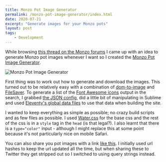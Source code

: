 ```yaml
---
title: Monzo Pot Image Generator
permalink: /monzo-pot-image-generator/index.html
date: 2020-07-21
excerpt: "Generate images for your Monzo pots"
layout: post
tags:
    - Development
---
```


While browsing [this thread on the Monzo forums](https://community.monzo.com/t/custom-pot-images-to-use/62748/325) I came up with an idea to generate Monzo pot images whenever I want so I created the [Monzo Pot Image Generator](https://potimages.rknight.me/).

![Monzo Pot Image Generator](https://rknightuk.s3.us-east-1.amazonaws.com/site/preview-image.png)

First thing was to work out how to generate and download the images. This turned out to be relatively easy with a combination of [dom-to-image](https://github.com/tsayen/dom-to-image) and [FileSaver](https://github.com/eligrey/FileSaver.js). To generate a list of the [Font Awesome icons](https://fontawesome.com/) output in the search, I grabbed [the JSON config](https://github.com/FortAwesome/Font-Awesome/blob/master/metadata/icons.json), did a little bit of manipulating in Sublime and used [Eleventy's global data files](https://www.11ty.dev/) to use that data when building the site.

I wanted to keep everything as simple as possible; no crazy build scripts and as few files as possible. I used [Water.css](https://watercss.kognise.dev/) for the base css and the rest of the css is in a `style` tag in the `head` (is that legal?). I also learnt that there is a `type="color"` input - although I might replace this at some point because it's not particularly nice on mobile Safari.

You can also share you pot images with a link [like this](https://potimages.rknight.me/?i=chess-queen&ip=fas&c=333333&bg=b7edd0). I initially used url hashes to keep the url updated all the time, but when sharing these to Twitter they get stripped out so I switched to using query strings instead.